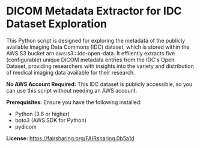 # DICOM Metadata Extractor for IDC Dataset Exploration

This Python script is designed for exploring the metadata of the publicly available Imaging Data Commons (IDC) dataset, which is stored within the AWS S3 bucket arn:aws:s3:::idc-open-data. It effiiently extracts five (configurable) unique DICOM metadata entries from the IDC's Open Dataset, providing researchers with insights into the variety and distribution of medical imaging data available for their research.

**No AWS Account Required:** This IDC dataset is publicly accessible, so you can use this script without needing an AWS account.

**Prerequisites:** Ensure you have the following installed:
   - Python (3.6 or higher)
   - boto3 (AWS SDK for Python)
   - pydicom

**License:** https://fairsharing.org/FAIRsharing.0b5a1d

